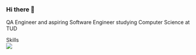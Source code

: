 ### Hi there 👋

QA Engineer and aspiring Software Engineer studying Computer Science at TUD



  <summary>Skills</summary>
 
  <img src='https://skillicons.dev/icons?i=html,css,js,react,python,django,php,mongodb,mysql,postgres,git,github,postman,vscode' />



<!--
**J-Etienne1/J-Etienne1** is a ✨ _special_ ✨ repository because its `README.md` (this file) appears on your GitHub profile.

Here are some ideas to get you started:

- 🔭 I’m currently working on ...
- 🌱 I’m currently learning ...
- 👯 I’m looking to collaborate on ...
- 🤔 I’m looking for help with ...
- 💬 Ask me about ...
- 📫 How to reach me: ...
- 😄 Pronouns: ...
- ⚡ Fun fact: ...
-->
